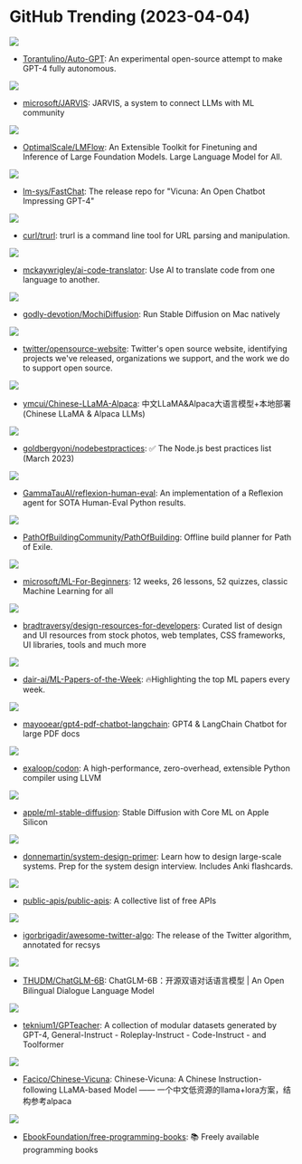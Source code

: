 # GitHub Trending (2023-04-04)

![](https://img.shields.io/badge/Python-New%203-green?style=flat-square&logo=appveyor)
- [Torantulino/Auto-GPT](https://github.com/Torantulino/Auto-GPT): An experimental open-source attempt to make GPT-4 fully autonomous.

![](https://img.shields.io/badge/Python-New%201-green?style=flat-square&logo=appveyor)
- [microsoft/JARVIS](https://github.com/microsoft/JARVIS): JARVIS, a system to connect LLMs with ML community

![](https://img.shields.io/badge/JavaScript-New%20882-green?style=flat-square&logo=appveyor)
- [OptimalScale/LMFlow](https://github.com/OptimalScale/LMFlow): An Extensible Toolkit for Finetuning and Inference of Large Foundation Models. Large Language Model for All.

![](https://img.shields.io/badge/Python-New%201-green?style=flat-square&logo=appveyor)
- [lm-sys/FastChat](https://github.com/lm-sys/FastChat): The release repo for "Vicuna: An Open Chatbot Impressing GPT-4"

![](https://img.shields.io/badge/C-New%20293-green?style=flat-square&logo=appveyor)
- [curl/trurl](https://github.com/curl/trurl): trurl is a command line tool for URL parsing and manipulation.

![](https://img.shields.io/badge/TypeScript-New%20499-green?style=flat-square&logo=appveyor)
- [mckaywrigley/ai-code-translator](https://github.com/mckaywrigley/ai-code-translator): Use AI to translate code from one language to another.

![](https://img.shields.io/badge/Swift-New%20551-green?style=flat-square&logo=appveyor)
- [godly-devotion/MochiDiffusion](https://github.com/godly-devotion/MochiDiffusion): Run Stable Diffusion on Mac natively

![](https://img.shields.io/badge/SCSS-New%2070-green?style=flat-square&logo=appveyor)
- [twitter/opensource-website](https://github.com/twitter/opensource-website): Twitter's open source website, identifying projects we've released, organizations we support, and the work we do to support open source.

![](https://img.shields.io/badge/Python-New%20478-green?style=flat-square&logo=appveyor)
- [ymcui/Chinese-LLaMA-Alpaca](https://github.com/ymcui/Chinese-LLaMA-Alpaca): 中文LLaMA&Alpaca大语言模型+本地部署 (Chinese LLaMA & Alpaca LLMs)

![](https://img.shields.io/badge/JavaScript-New%20182-green?style=flat-square&logo=appveyor)
- [goldbergyoni/nodebestpractices](https://github.com/goldbergyoni/nodebestpractices): ✅ The Node.js best practices list (March 2023)

![](https://img.shields.io/badge/Python-New%2030-green?style=flat-square&logo=appveyor)
- [GammaTauAI/reflexion-human-eval](https://github.com/GammaTauAI/reflexion-human-eval): An implementation of a Reflexion agent for SOTA Human-Eval Python results.

![](https://img.shields.io/badge/Lua-New%2060-green?style=flat-square&logo=appveyor)
- [PathOfBuildingCommunity/PathOfBuilding](https://github.com/PathOfBuildingCommunity/PathOfBuilding): Offline build planner for Path of Exile.

![](https://img.shields.io/badge/Jupyter%20Notebook-New%20534-green?style=flat-square&logo=appveyor)
- [microsoft/ML-For-Beginners](https://github.com/microsoft/ML-For-Beginners): 12 weeks, 26 lessons, 52 quizzes, classic Machine Learning for all

![](https://img.shields.io/badge/none-New%20305-green?style=flat-square&logo=appveyor)
- [bradtraversy/design-resources-for-developers](https://github.com/bradtraversy/design-resources-for-developers): Curated list of design and UI resources from stock photos, web templates, CSS frameworks, UI libraries, tools and much more

![](https://img.shields.io/badge/none-New%20126-green?style=flat-square&logo=appveyor)
- [dair-ai/ML-Papers-of-the-Week](https://github.com/dair-ai/ML-Papers-of-the-Week): 🔥Highlighting the top ML papers every week.

![](https://img.shields.io/badge/TypeScript-New%20398-green?style=flat-square&logo=appveyor)
- [mayooear/gpt4-pdf-chatbot-langchain](https://github.com/mayooear/gpt4-pdf-chatbot-langchain): GPT4 & LangChain Chatbot for large PDF docs

![](https://img.shields.io/badge/C%2B%2B-New%20211-green?style=flat-square&logo=appveyor)
- [exaloop/codon](https://github.com/exaloop/codon): A high-performance, zero-overhead, extensible Python compiler using LLVM

![](https://img.shields.io/badge/Python-New%201-green?style=flat-square&logo=appveyor)
- [apple/ml-stable-diffusion](https://github.com/apple/ml-stable-diffusion): Stable Diffusion with Core ML on Apple Silicon

![](https://img.shields.io/badge/Python-New%20299-green?style=flat-square&logo=appveyor)
- [donnemartin/system-design-primer](https://github.com/donnemartin/system-design-primer): Learn how to design large-scale systems. Prep for the system design interview. Includes Anki flashcards.

![](https://img.shields.io/badge/Python-New%20301-green?style=flat-square&logo=appveyor)
- [public-apis/public-apis](https://github.com/public-apis/public-apis): A collective list of free APIs

![](https://img.shields.io/badge/none-New%2032-green?style=flat-square&logo=appveyor)
- [igorbrigadir/awesome-twitter-algo](https://github.com/igorbrigadir/awesome-twitter-algo): The release of the Twitter algorithm, annotated for recsys

![](https://img.shields.io/badge/Python-New%20442-green?style=flat-square&logo=appveyor)
- [THUDM/ChatGLM-6B](https://github.com/THUDM/ChatGLM-6B): ChatGLM-6B：开源双语对话语言模型 | An Open Bilingual Dialogue Language Model

![](https://img.shields.io/badge/none-New%2065-green?style=flat-square&logo=appveyor)
- [teknium1/GPTeacher](https://github.com/teknium1/GPTeacher): A collection of modular datasets generated by GPT-4, General-Instruct - Roleplay-Instruct - Code-Instruct - and Toolformer

![](https://img.shields.io/badge/C-New%2073-green?style=flat-square&logo=appveyor)
- [Facico/Chinese-Vicuna](https://github.com/Facico/Chinese-Vicuna): Chinese-Vicuna: A Chinese Instruction-following LLaMA-based Model —— 一个中文低资源的llama+lora方案，结构参考alpaca

![](https://img.shields.io/badge/none-New%20427-green?style=flat-square&logo=appveyor)
- [EbookFoundation/free-programming-books](https://github.com/EbookFoundation/free-programming-books): 📚 Freely available programming books


